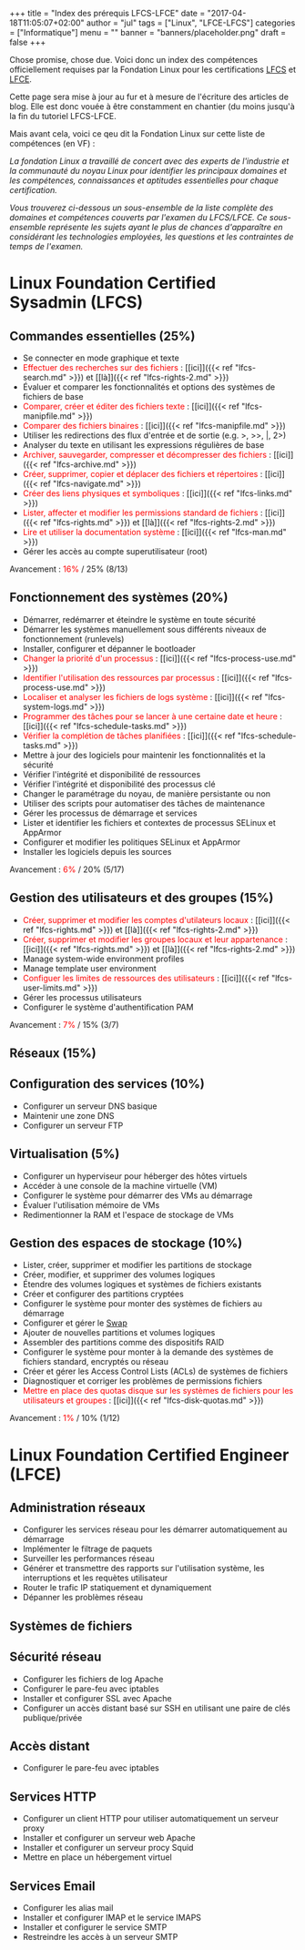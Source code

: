 +++
title      = "Index des prérequis LFCS-LFCE"
date       = "2017-04-18T11:05:07+02:00"
author     = "jul"
tags       = ["Linux", "LFCE-LFCS"]
categories = ["Informatique"]
menu       = ""
banner     = "banners/placeholder.png"
draft      = false
+++

<!-- â ê î ô û -->


Chose promise, chose due. Voici donc un index des compétences officiellement requises par la Fondation Linux pour les certifications [LFCS](https://training.linuxfoundation.org/certification/lfcs) et [LFCE](https://training.linuxfoundation.org/certification/lfce).

<div class="warning">Cette page sera mise à jour au fur et à mesure de l'écriture des articles de blog. Elle est donc vouée à être constamment en chantier (du moins jusqu'à la fin du tutoriel LFCS-LFCE.</div>

Mais avant cela, voici ce qeu dit la Fondation Linux sur cette liste de compétences (en VF) :

_La fondation Linux a travaillé de concert avec des experts de l'industrie et la communauté du noyau Linux pour identifier les principaux domaines et les compétences, connaissances et aptitudes essentielles pour chaque certification._

_Vous trouverez ci-dessous un sous-ensemble de la liste complète des domaines et compétences couverts par l'examen du LFCS/LFCE. Ce sous-ensemble représente les sujets ayant le plus de chances d'apparaître en considérant les technologies employées, les questions et les contraintes de temps de l'examen._

# Linux Foundation Certified Sysadmin (LFCS)

## Commandes essentielles (25%)

- Se connecter en mode graphique et texte
- <span style="color:red">Effectuer des recherches sur des fichiers</span> : [[ici]]({{< ref "lfcs-search.md" >}}) et [[là]]({{< ref "lfcs-rights-2.md" >}})
- Évaluer et comparer les fonctionnalités et options des systèmes de fichiers de base
- <span style="color:red">Comparer, créer et éditer des fichiers texte</span> : [[ici]]({{< ref "lfcs-manipfile.md" >}})
- <span style="color:red">Comparer des fichiers binaires</span> : [[ici]]({{< ref "lfcs-manipfile.md" >}})
- Utiliser les redirections des flux d'entrée et de sortie (e.g. >, >>, |, 2>)
- Analyser du texte en utilisant les expressions régulières de base
- <span style="color:red">Archiver, sauvegarder, compresser et décompresser des fichiers</span> : [[ici]]({{< ref "lfcs-archive.md" >}})
- <span style="color:red">Créer, supprimer, copier et déplacer des fichiers et répertoires</span> : [[ici]]({{< ref "lfcs-navigate.md" >}})
- <span style="color:red">Créer des liens physiques et symboliques</span> : [[ici]]({{< ref "lfcs-links.md" >}})
- <span style="color:red">Lister, affecter et modifier les permissions standard de fichiers</span> : [[ici]]({{< ref "lfcs-rights.md" >}}) et [[là]]({{< ref "lfcs-rights-2.md" >}})
- <span style="color:red">Lire et utiliser la documentation système</span> : [[ici]]({{< ref "lfcs-man.md" >}})
- Gérer les accès au compte superutilisateur (root)

Avancement : <span style="color:red">16%</span> / 25% (8/13)

<!-- 
Essential Commands - 25%

    Log into graphical and text mode consoles
x   Search for files
    Evaluate and compare the basic file system features and options
    Compare, create and edit text files
    Compare binary files
    Use input-output redirection (e.g. >, >>, |, 2>)
    Analyze text using basic regular expressions
x   Archive, backup, compress, unpack, and uncompress files
x   Create, delete, copy, and move files and directories
x   Create hard and soft links
x   List, set, and change standard file permissions
x   Read, and use system documentation
    Manage access to the root account
-->

## Fonctionnement des systèmes (20%)

- Démarrer, redémarrer et éteindre le système en toute sécurité
- Démarrer les systèmes manuellement sous différents niveaux de fonctionnement (runlevels)
- Installer, configurer et dépanner le bootloader
- <span style="color:red">Changer la priorité d'un processus</span> : [[ici]]({{< ref "lfcs-process-use.md" >}})
- <span style="color:red">Identifier l'utilisation des ressources par processus</span> : [[ici]]({{< ref "lfcs-process-use.md" >}})
- <span style="color:red">Localiser et analyser les fichiers de logs système</span> : [[ici]]({{< ref "lfcs-system-logs.md" >}})
- <span style="color:red">Programmer des tâches pour se lancer à une certaine date et heure</span> : [[ici]]({{< ref "lfcs-schedule-tasks.md" >}})
- <span style="color:red">Vérifier la complétion de tâches planifiées</span> : [[ici]]({{< ref "lfcs-schedule-tasks.md" >}})
- Mettre à jour des logiciels pour maintenir les fonctionnalités et la sécurité
- Vérifier l'intégrité et disponibilité de ressources
- Vérifier l'intégrité et disponibilité des processus clé
- Changer le paramétrage du noyau, de manière persistante ou non
- Utiliser des scripts pour automatiser des tâches de maintenance
- Gérer les processus de démarrage et services
- Lister et identifier les fichiers et contextes de processus SELinux et AppArmor
- Configurer et modifier les politiques SELinux et AppArmor
- Installer les logiciels depuis les sources

Avancement : <span style="color:red">6%</span> / 20% (5/17)

<!--
Operation of Running Systems - 20%

    Boot, reboot, and shut down a system safely
    Boot systems into different runlevels manually
    Install, configure and troubleshoot the bootloader
    Change the priority of a process
    Identify resource utilization by process
    Locate and analyze system log files
x   Schedule tasks to run at a set date and time
x   Verify completion of scheduled jobs
    Update software to provide required functionality and security
    Verify the integrity and availability of resources
    Verify the integrity and availability of key processes
    Change kernel runtime parameters, persistent and non-persistent
    Use scripting to automate system maintenance tasks
    Manage the startup process and services
    List and identify SELinux/AppArmor file and process contexts
    Configure and modify SELinux/AppArmor policies
    Install software from source
-->

## Gestion des utilisateurs et des groupes (15%)

- <span style="color:red">Créer, supprimer et modifier les comptes d'utilateurs locaux</span> : [[ici]]({{< ref "lfcs-rights.md" >}}) et [[là]]({{< ref "lfcs-rights-2.md" >}})
- <span style="color:red">Créer, supprimer et modifier les groupes locaux et leur appartenance</span> : [[ici]]({{< ref "lfcs-rights.md" >}}) et [[là]]({{< ref "lfcs-rights-2.md" >}})
- Manage system-wide environment profiles
- Manage template user environment
- <span style="color:red">Configuer les limites de ressources des utilisateurs</span> : [[ici]]({{< ref "lfcs-user-limits.md" >}})
- Gérer les processus utilisateurs
- Configurer le système d'authentification PAM

Avancement : <span style="color:red">7%</span> / 15% (3/7)

<!--
User and Group Management - 15%

x   Create, delete, and modify local user accounts
x   Create, delete, and modify local groups and group memberships
    Manage system-wide environment profiles
    Manage template user environment
x   Configure user resource limits
    Manage user processes
    Configure PAM
-->

## Réseaux (15%)

<!-- Networking - 15%

    Configure networking and hostname resolution statically or dynamically
    Configure network services to start automatically at boot
    Implement packet filtering
    Configure firewall settings
    Start, stop, and check the status of network services
    Statically route IP traffic
    Dynamically route IP traffic
    Synchronize time using other network peers -->

## Configuration des services (10%)
- Configurer un serveur DNS basique
- Maintenir une zone DNS
- Configurer un serveur FTP


<!--
Service Configuration - 10%

    Configure a basic DNS server
    Maintain a DNS zone
    Configure an FTP server
    Configure anonymous-only download on FTP servers
    Provide/configure network shares via NFS
    Provide/configure network shares via CIFS
    Configure email aliases
    Configure SSH servers and clients
    Configure SSH-based remote access using public/private key pairs
    Restrict access to the HTTP proxy server
    Configure an IMAP and IMAPS service
    Query and modify the behavior of system services at various run levels
    Configure an HTTP server
    Configure HTTP server log files
    Restrict access to a web page
    Diagnose routine SELinux/AppArmor policy violations
    Configure database server
-->

## Virtualisation (5%)

- Configurer un hyperviseur pour héberger des hôtes virtuels
- Accéder à une console de la machine virtuelle (VM)
- Configurer le système pour démarrer des VMs au démarrage
- Évaluer l'utilisation mémoire de VMs
- Redimentionner la RAM et l'espace de stockage de VMs

<!--
Virtualization - 5%

    Configure a hypervisor to host virtual guests
    Access a VM console
    Configure systems to launch virtual machines at boot
    Evaluate memory usage of virtual machines
    Resize RAM or storage of VMs
-->

## Gestion des espaces de stockage (10%)

- Lister, créer, supprimer et modifier les partitions de stockage
- Créer, modifier, et supprimer des volumes logiques
- Étendre des volumes logiques et systèmes de fichiers existants
- Créer et configurer des partitions cryptées
- Configurer le système pour monter des systèmes de fichiers au démarrage
- Configurer et gérer le [Swap](https://fr.wikipedia.org/wiki/M%C3%A9moire_virtuelle#Swapping)
- Ajouter de nouvelles partitions et volumes logiques
- Assembler des partitions comme des dispositifs RAID
- Configurer le système pour monter à la demande des systèmes de fichiers standard, encryptés ou réseau
- Créer et gérer les Access Control Lists (ACLs) de systèmes de fichiers
- Diagnostiquer et corriger les problèmes de permissions fichiers
- <span style="color:red">Mettre en place des quotas disque sur les systèmes de fichiers pour les utilisateurs et groupes</span> : [[ici]]({{< ref "lfcs-disk-quotas.md" >}})

Avancement : <span style="color:red">1%</span> / 10% (1/12)

<!--
Storage Management - 10%

    List, create, delete, and modify storage partitions
    Create, modify and delete Logical Volumes
    Extend existing Logical Volumes and filesystems
    Create and configure encrypted partitions
    Configure systems to mount file systems at or during boot
    Configure and manage swap space
    Add new partitions, and logical volumes
    Assemble partitions as RAID devices
    Configure systems to mount standard, encrypted, and network file systems on demand
    Create and manage filesystem Access Control Lists (ACLs)
    Diagnose and correct file permission problems
x   Setup user and group disk quotas for filesystems 
-->





# Linux Foundation Certified Engineer (LFCE)

## Administration réseaux

- Configurer les services réseau pour les démarrer automatiquement au démarrage
- Implémenter le filtrage de paquets
- Surveiller les performances réseau
- Générer et transmettre des rapports sur l'utilisation système, les interruptions et les requètes utilisateur
- Router le trafic IP statiquement et dynamiquement
- Dépanner les problèmes réseau


<!-- 
Network administration
	Configure network services to start automatically at boot
	Implement packet filtering
	Monitor network performance
	Produce and deliver reports on system use, outages and user requests
	Route IP traffic statically and dynamically
	Troubleshoot network issues
-->

## Systèmes de fichiers

<!-- 
Network filesystems and file services
	Configure systems to mount standard, encrypted and network file systems on demand
	Create, mount and unmount standard Linux file systems
	Provide/configure network shares via NFS
	Transfer files securely via the network
	Update packages from the network, a repository or the local file system
-->

## Sécurité réseau

- Configurer les fichiers de log Apache
- Configurer le pare-feu avec iptables
- Installer et configurer SSL avec Apache
- Configurer un accès distant basé sur SSH en utilisant une paire de clés publique/privée

<!--
Network security
	Configure Apache log files
	Configure the firewall with iptables
	Install and configure SSL with Apache
	Configuring SSH-based remote access using public/private key pairs
-->

## Accès distant

 - Configurer le pare-feu avec iptables

<!-- 
Remote access
	Configure the firewall with iptables   ====>>   https://www.linux.com/learn/intro-to-linux/2017/5/building-linux-firewalls-good-old-iptables-part-1
 -->

## Services HTTP

- Configurer un client HTTP pour utiliser automatiquement un serveur proxy
- Installer et configurer un serveur web Apache
- Installer et configurer un serveur procy Squid
- Mettre en place un hébergement virtuel

<!-- 
HTTP services
	Configure an http client to automatically use a proxy server
	Install and configure an Apache web server
	Install and configure the Squid proxy server
	Restrict access to a web page with Apache
	Restrict access to the Squid proxy server
	Setting up name-based virtual web hosts
 -->


## Services Email

- Configurer les alias mail
- Installer et configurer IMAP et le service IMAPS
- Installer et configurer le service SMTP
- Restreindre les accès à un serveur SMTP

<!-- 
Email services
    Configure email aliases
    Install and configure an IMAP and IMAPS service
    Install and configure an smtp service
    Restrict access to an smtp server
 -->
